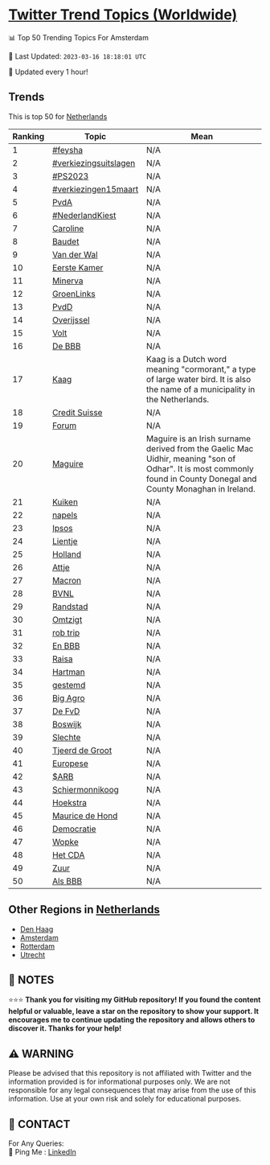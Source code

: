[Twitter Trend Topics (Worldwide)](https://github.com/ErcinDedeoglu/Twitter-Trend-Topics)
==========


📊 Top 50 Trending Topics For Amsterdam

📆 Last Updated: `2023-03-16 18:18:01 UTC`

🔧 Updated every 1 hour!


## Trends

This is top 50 for [Netherlands](</Netherlands>)

| Ranking | Topic | Mean |
| ------- | ------------ | ------------ |
| 1 | [#feysha](http://twitter.com/search?q=%23feysha) | N/A |
| 2 | [#verkiezingsuitslagen](http://twitter.com/search?q=%23verkiezingsuitslagen) | N/A |
| 3 | [#PS2023](http://twitter.com/search?q=%23PS2023) | N/A |
| 4 | [#verkiezingen15maart](http://twitter.com/search?q=%23verkiezingen15maart) | N/A |
| 5 | [PvdA](http://twitter.com/search?q=PvdA) | N/A |
| 6 | [#NederlandKiest](http://twitter.com/search?q=%23NederlandKiest) | N/A |
| 7 | [Caroline](http://twitter.com/search?q=Caroline) | N/A |
| 8 | [Baudet](http://twitter.com/search?q=Baudet) | N/A |
| 9 | [Van der Wal](http://twitter.com/search?q=Van+der+Wal) | N/A |
| 10 | [Eerste Kamer](http://twitter.com/search?q=Eerste+Kamer) | N/A |
| 11 | [Minerva](http://twitter.com/search?q=Minerva) | N/A |
| 12 | [GroenLinks](http://twitter.com/search?q=GroenLinks) | N/A |
| 13 | [PvdD](http://twitter.com/search?q=PvdD) | N/A |
| 14 | [Overijssel](http://twitter.com/search?q=Overijssel) | N/A |
| 15 | [Volt](http://twitter.com/search?q=Volt) | N/A |
| 16 | [De BBB](http://twitter.com/search?q=De+BBB) | N/A |
| 17 | [Kaag](http://twitter.com/search?q=Kaag) | Kaag is a Dutch word meaning "cormorant," a type of large water bird. It is also the name of a municipality in the Netherlands. |
| 18 | [Credit Suisse](http://twitter.com/search?q=Credit+Suisse) | N/A |
| 19 | [Forum](http://twitter.com/search?q=Forum) | N/A |
| 20 | [Maguire](http://twitter.com/search?q=Maguire) | Maguire is an Irish surname derived from the Gaelic Mac Uidhir, meaning "son of Odhar". It is most commonly found in County Donegal and County Monaghan in Ireland. |
| 21 | [Kuiken](http://twitter.com/search?q=Kuiken) | N/A |
| 22 | [napels](http://twitter.com/search?q=napels) | N/A |
| 23 | [Ipsos](http://twitter.com/search?q=Ipsos) | N/A |
| 24 | [Lientje](http://twitter.com/search?q=Lientje) | N/A |
| 25 | [Holland](http://twitter.com/search?q=Holland) | N/A |
| 26 | [Attje](http://twitter.com/search?q=Attje) | N/A |
| 27 | [Macron](http://twitter.com/search?q=Macron) | N/A |
| 28 | [BVNL](http://twitter.com/search?q=BVNL) | N/A |
| 29 | [Randstad](http://twitter.com/search?q=Randstad) | N/A |
| 30 | [Omtzigt](http://twitter.com/search?q=Omtzigt) | N/A |
| 31 | [rob trip](http://twitter.com/search?q=rob+trip) | N/A |
| 32 | [En BBB](http://twitter.com/search?q=En+BBB) | N/A |
| 33 | [Raisa](http://twitter.com/search?q=Raisa) | N/A |
| 34 | [Hartman](http://twitter.com/search?q=Hartman) | N/A |
| 35 | [gestemd](http://twitter.com/search?q=gestemd) | N/A |
| 36 | [Big Agro](http://twitter.com/search?q=Big+Agro) | N/A |
| 37 | [De FvD](http://twitter.com/search?q=De+FvD) | N/A |
| 38 | [Boswijk](http://twitter.com/search?q=Boswijk) | N/A |
| 39 | [Slechte](http://twitter.com/search?q=Slechte) | N/A |
| 40 | [Tjeerd de Groot](http://twitter.com/search?q=Tjeerd+de+Groot) | N/A |
| 41 | [Europese](http://twitter.com/search?q=Europese) | N/A |
| 42 | [$ARB](http://twitter.com/search?q=%24ARB) | N/A |
| 43 | [Schiermonnikoog](http://twitter.com/search?q=Schiermonnikoog) | N/A |
| 44 | [Hoekstra](http://twitter.com/search?q=Hoekstra) | N/A |
| 45 | [Maurice de Hond](http://twitter.com/search?q=Maurice+de+Hond) | N/A |
| 46 | [Democratie](http://twitter.com/search?q=Democratie) | N/A |
| 47 | [Wopke](http://twitter.com/search?q=Wopke) | N/A |
| 48 | [Het CDA](http://twitter.com/search?q=Het+CDA) | N/A |
| 49 | [Zuur](http://twitter.com/search?q=Zuur) | N/A |
| 50 | [Als BBB](http://twitter.com/search?q=Als+BBB) | N/A |



## Other Regions in [Netherlands](</Netherlands>)

* [Den Haag](</Netherlands/Den Haag.md>)
* [Amsterdam](</Netherlands/Amsterdam.md>)
* [Rotterdam](</Netherlands/Rotterdam.md>)
* [Utrecht](</Netherlands/Utrecht.md>)



## 📝 NOTES

⭐⭐⭐ **Thank you for visiting my GitHub repository! If you found the content helpful or valuable, leave a star on the repository to show your support. It encourages me to continue updating the repository and allows others to discover it. Thanks for your help!**


## ⚠️ WARNING

Please be advised that this repository is not affiliated with Twitter and the information provided is for informational purposes only. We are not responsible for any legal consequences that may arise from the use of this information. Use at your own risk and solely for educational purposes.


## 📨 CONTACT

 For Any Queries:  
            🏓 Ping Me : [LinkedIn](https://www.linkedin.com/in/ercindedeoglu/)
